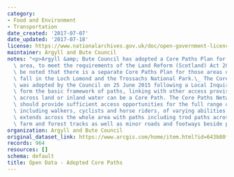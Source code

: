 ```yaml
---
category:
- Food and Environment
- Transportation
date_created: '2017-07-07'
date_updated: '2017-07-18'
license: https://www.nationalarchives.gov.uk/doc/open-government-licence/version/3/
maintainer: Argyll and Bute Council
notes: "<p>Argyll &amp; Bute Council has adopted a Core Paths Plan for the Council\
  \ area, to meet the requirements of the Land Reform (Scotland) Act 2003:\_ It should\
  \ be noted that there is a separate Core Paths Plan for those areas of Argyll that\
  \ fall in the Loch Lomond and the Trossachs National Park.\_ The Core Paths Plan\
  \ was adopted by the Council on 25 June 2015 following a Local Inquiry.\_ Core Paths\
  \ form the basic framework of paths, linking with other access provision. Any route\
  \ across land or inland water can be a Core Path. The Core Paths Network as a whole\
  \ should provide sufficient access opportunities for the full range of access takers,\
  \ including walkers, cyclists and horse riders, of varying abilities. The network\
  \ extends across the whole area with paths including trod paths across natural ground,\
  \ farm and forest tracks as well as minor roads and footways beside public roads.</p>"
organization: Argyll and Bute Council
original_dataset_link: https://www.arcgis.com/home/item.html?id=643b80fbbdfa4b139129e871a4ec2d69
records: 964
resources: []
schema: default
title: Open Data - Adopted Core Paths
---
```

